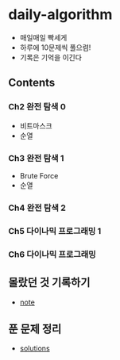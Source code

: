 # daily-algorithm

* 매일매일 빡세게
* 하루에 10문제씩 풀으렴!
* 기록은 기억을 이긴다

## Contents

### Ch2 완전 탐색 0
* 비트마스크
* 순열
### Ch3 완전 탐색 1
* Brute Force
* 순열
### Ch4 완전 탐색 2
### Ch5 다이나믹 프로그래밍 1
### Ch6 다이나믹 프로그래밍

## 몰랐던 것 기록하기
* [note](./note.md)

## 푼 문제 정리
* [solutions](./solutions.md)
